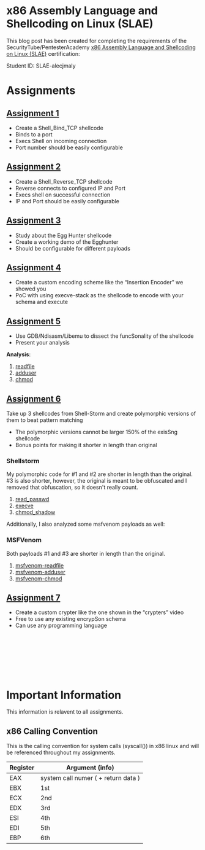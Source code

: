 # x86 Assembly Language and Shellcoding on Linux (SLAE)

This blog post has been created for completing the requirements of the SecurityTube/PentesterAcademy [x86 Assembly Language and Shellcoding on Linux (SLAE)](https://www.pentesteracademy.com/course?id=3) certification:

Student ID: SLAE-alecjmaly


# Assignments

## [Assignment 1](./project1)

- Create a Shell_Bind_TCP shellcode
- Binds to a port
- Execs Shell on incoming connection
- Port number should be easily configurable

## [Assignment 2](./project2)

- Create a Shell_Reverse_TCP shellcode
- Reverse connects to configured IP and Port
- Execs shell on successful connection
- IP and Port should be easily configurable

## [Assignment 3](./project3)

- Study about the Egg Hunter shellcode
- Create a working demo of the Egghunter
- Should be configurable for different payloads

## [Assignment 4](./project4)

- Create a custom encoding scheme like the “Insertion Encoder” we showed you
- PoC with using execve-stack as the shellcode to encode with your schema and execute

## [Assignment 5](./project5)

- Use GDB/Ndisasm/Libemu to dissect the funcSonality of the shellcode
- Present your analysis

**Analysis**:

1. [readfile](https://github.com/alecmaly/slae/blob/master/slae86/project5/1_readfile.md)
2. [adduser](https://github.com/alecmaly/slae/blob/master/slae86/project5/2_adduser.md)
3. [chmod](https://github.com/alecmaly/slae/blob/master/slae86/project5/3_chmod.md)

## [Assignment 6](./project6)

Take up 3 shellcodes from Shell-Storm and create polymorphic versions of them to beat pattern matching

- The polymorphic versions cannot be larger 
150% of the exisSng shellcode
- Bonus points for making it shorter in length 
than original

### Shellstorm

My polymorphic code for #1 and #2 are shorter in length than the original.<br>
#3 is also shorter, however, the original is meant to be obfuscated and I removed that obfuscation, so it doesn't really count.

1. [read_passwd](./1_read_passwd.md)
2. [execve](./2_execve.md)
3. [chmod_shadow](./3_chmod_shadow.md)


Additionally, I also analyzed some msfvenom payloads as well:

### MSFVenom

Both payloads #1 and #3 are shorter in length than the original.

1. [msfvenom-readfile](./msfvenom-1_readfile.md)
2. [msfvenom-adduser](./msfvenom-2_adduser.md)
3. [msfvenom-chmod](./msfvenom-3_chmod.md)


## [Assignment 7](./project7)

- Create a custom crypter like the one shown in the “crypters” video
- Free to use any existing encrypSon schema
- Can use any programming language




<br>
<br>
<br>
<br>
<br>
<br>

# Important Information

This information is relavent to all assignments.

## x86 Calling Convention

This is the calling convention for system calls (syscall()) in x86 linux and will be referenced throughout my assignments.

| Register | Argument (info) |
| ------ | ------ |
| EAX | system call numer ( + return data ) |
| EBX | 1st |
| ECX | 2nd |
| EDX | 3rd |
| ESI | 4th |
| EDI | 5th |
| EBP | 6th |

